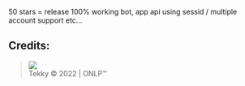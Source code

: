 50 stars = release 100% working bot, app api using sessid / multiple account support etc...

<!--
<h1 align="center">💎X-REPORTER [ TikTok Report Bot ]</h1>

Bot is in main.py file

<p align='center'>
  <b>Star ⭐ if you want more</b><br>
</p>

## Discord Server
```js
 * discord.gg/onlp
```
## Demo

https://user-images.githubusercontent.com/98614666/165651258-2d4ec381-c750-4ca6-b731-a8068cb98630.mp4


## Skids
```js
 soon
```

## New
```js
 * soon
```
## To come
```js
  * soon
```
## Features
```js
  * soon
```
## Requirements
```js
  * pip install requests
  * pip install pystyle
```

## Installation
```js
  * run the "start.bat" file
```

##  Usage:
```js
  * soon
```
-->

##  Credits:
 > [![](https://images-ext-2.discordapp.net/external/VRJy-fBpIHsJ4Wp61jIgItAtBGV1RMeb9xSwCSHlqfI/%3Fsize%3D4096/https/cdn.discordapp.com/avatars/840541540203626516/a_623bba089006ad306056ef863f2fd071.gif)](https://github.com/xtekky) <br>Tekky © 2022 | ONLP™


